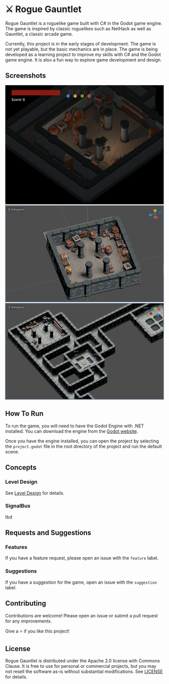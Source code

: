# ⚔️ Rogue Gauntlet

Rogue Gauntlet is a roguelike game built with C# in the Godot game engine. The game is inspired by classic roguelikes such as NetHack as well as Gauntlet, a classic arcade game.

Currently, this project is in the early stages of development. The game is not yet playable, but the basic mechanics are in place. The game is being developed as a learning project to improve my skills with C# and the Godot game engine. It is also a fun way to explore game development and design.

## Screenshots

![In-Game Screenshot](./docs/in-game.png)
![Room Editor](./docs/room.png)
![Map Editor](./docs/map.png)

## How To Run

To run the game, you will need to have the Godot Engine with .NET installed. You can download the engine from the [Godot website](https://godotengine.org/).

Once you have the engine installed, you can open the project by selecting the `project.godot` file in the root directory of the project and run the default scene.

## Concepts

### Level Design

See [Level Design](./docs/level-design.md) for details.

### SignalBus

tbd

## Requests and Suggestions

### Features

If you have a feature request, please open an issue with the `feature` label.

### Suggestions

If you have a suggestion for the game, open an issue with the `suggestion` label.

## Contributing

Contributions are welcome! Please open an issue or submit a pull request for any improvements.

Give a ⭐️ if you like this project!

## License

Rogue Gauntlet is distributed under the Apache 2.0 license with Commons Clause. It is free to use for personal or commercial projects, but you may not resell the software as-is without substantial modifications. See [LICENSE](LICENSE) for details.
